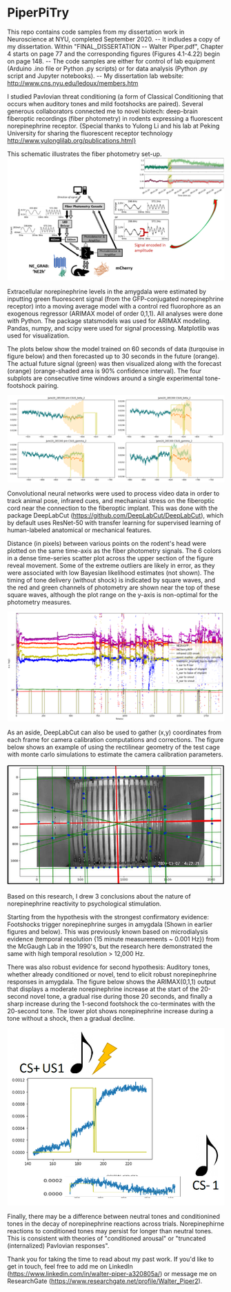 # PiperPiTry
This repo contains code samples from my dissertation work in Neuroscience at NYU, completed September 2020. 
-- It indludes a copy of my dissertation. Within "FINAL_DISSERTATION -- Walter Piper.pdf", Chapter 4 starts on page 77 and the corresponding figures (Figures 4.1-4.22) begin on page 148.
-- The code samples are either for control of lab equipment (Arduino .ino file or Python .py scripts) or for data analysis (Python .py script and Jupyter notebooks).
-- My dissertation lab website: http://www.cns.nyu.edu/ledoux/members.htm

I studied Pavlovian threat conditioning (a form of Classical Conditioning that occurs when auditory tones and mild footshocks are paired). Several generous collaborators connected me to novel biotech: deep-brain fiberoptic recordings (fiber photometry) in rodents expressing a fluorescent norepinephrine receptor. {Special thanks to Yulong Li and his lab at Peking University for sharing the fluorescent receptor technology http://www.yulonglilab.org/publications.html}

This schematic illustrates the fiber photometry set-up.
![Fiber Photometry system](/Figure-fiber-photometry.png)

Extracellular norepinephrine levels in the amygdala were estimated by inputting green fluorescent signal (from the GFP-conjugated norepinephrine receptor) into a moving average model with a control red fluorophore as an exogenous regressor (ARIMAX model of order 0,1,1). All analyses were done with Python. The package statsmodels was used for ARIMAX modeling. Pandas, numpy, and scipy were used for signal processing. Matplotlib was used for visualization.

The plots below show the model trained on 60 seconds of data (turqouise in figure below) and then forecasted up to 30 seconds in the future (orange). The actual future signal (green) was then visualized along with the forecast (orange) (orange-shaded area is 90% confidence interval). The four subplots are consecutive time windows around a single experimental tone-footshock pairing.

![Norepinephrine estimation](/Figure_MovingAvg_ExogRegr_ToneShockPairing.png)

Convolutional neural networks were used to process video data in order to track animal pose, infrared cues, and mechanical stress on the fiberoptic cord near the connection to the fiberoptic implant. This was done with the package DeepLabCut (https://github.com/DeepLabCut/DeepLabCut), which by default uses ResNet-50 with transfer learning for supervised learning of human-labeled anatomical or mechanical features.

Distance (in pixels) between various points on the rodent's head were plotted on the same time-axis as the fiber photometry signals. The 6 colors in a dense time-series scatter plot across the upper section of the figure reveal movement. Some of the extreme outliers are likely in error, as they were associated with low Bayesian likelihood estimates (not shown). The timing of tone delivery (without shock) is indicated by square waves, and the red and green channels of photometry are shown near the top of these square waves, although the plot range on the y-axis is non-optimal for the photometry measures.

![Movement and photometry in full memory test session](/Figure4-17.PNG) 

As an aside, DeepLabCut can also be used to gather (x,y) coordinates from each frame for camera calibration computations and corrections. The figure below shows an example of using the rectilinear geometry of the test cage with monte carlo simulations to estimate the camera calibration parameters.

![Camera correction test](/Figure4-3c.png)

Based on this research, I drew 3 conclusions about the nature of norepinephrine reactivity to psychological stimulation.

Starting from the hypothesis with the strongest confirmatory evidence: Footshocks trigger norepinephrine surges in amygdala (Shown in earlier figures and below). This was previously known based on microdialysis evidence (temporal resolution {15 minute measurements ~ 0.001 Hz}) from the McGaugh Lab in the 1990's, but the research here demonstrated the same with high temporal resolution > 12,000 Hz.

There was also robust evidence for second hypothesis: Auditory tones, whether already conditioned or novel, tend to elicit robust norepinephrine responses in amygdala. The figure below shows the ARIMAX(0,1,1) output that displays a moderate norepinephrine increase at the start of the 20-second novel tone, a gradual rise during those 20 seconds, and finally a sharp increase during the 1-second footshock the co-terminates with the 20-second tone. The lower plot shows norepinephrine increase during a tone without a shock, then a gradual decline.

![ARIMAX output CSUS and CSminus](/Figure4-16.PNG) 

Finally, there may be a difference between neutral tones and conditionined tones in the decay of norepinephrine reactions across trials. Norepinephirne reactions to conditioned tones may persist for longer than neutral tones. This is consistent with theories of "conditioned arousal" or "truncated (internalized) Pavlovian responses".



Thank you for taking the time to read about my past work. If you'd like to get in touch, feel free to add me on LinkedIn (https://www.linkedin.com/in/walter-piper-a320805a/) or message me on ResearchGate (https://www.researchgate.net/profile/Walter_Piper2).
